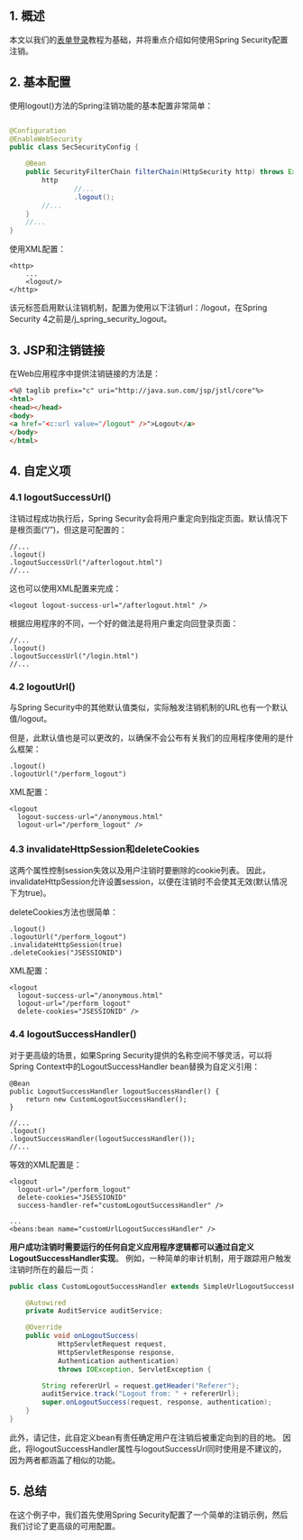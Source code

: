 ## 1. 概述

本文以我们的[表单登录](./SpringSecurity表单登录.md)教程为基础，并将重点介绍如何使用Spring Security配置注销。

## 2. 基本配置

使用logout()方法的Spring注销功能的基本配置非常简单：

```java

@Configuration
@EnableWebSecurity
public class SecSecurityConfig {

    @Bean
    public SecurityFilterChain filterChain(HttpSecurity http) throws Exception {
        http
                //...
                .logout();
        //...
    }
    //...
}
```

使用XML配置：

```text
<http>
    ...    
    <logout/>
</http>
```

该元标签启用默认注销机制，配置为使用以下注销url：/logout，在Spring Security 4之前是/j_spring_security_logout。

## 3. JSP和注销链接

在Web应用程序中提供注销链接的方法是：

```html
<%@ taglib prefix="c" uri="http://java.sun.com/jsp/jstl/core"%>
<html>
<head></head>
<body>
<a href="<c:url value="/logout" />">Logout</a>
</body>
</html>
```

## 4. 自定义项

### 4.1 logoutSuccessUrl()

注销过程成功执行后，Spring Security会将用户重定向到指定页面。默认情况下是根页面(“/”)，但这是可配置的：

```text
//...
.logout()
.logoutSuccessUrl("/afterlogout.html")
//...
```

这也可以使用XML配置来完成：

```text
<logout logout-success-url="/afterlogout.html" />
```

根据应用程序的不同，一个好的做法是将用户重定向回登录页面：

```text
//...
.logout()
.logoutSuccessUrl("/login.html")
//...
```

### 4.2 logoutUrl()

与Spring Security中的其他默认值类似，实际触发注销机制的URL也有一个默认值/logout。

但是，此默认值也是可以更改的，以确保不会公布有关我们的应用程序使用的是什么框架：

```text
.logout()
.logoutUrl("/perform_logout")
```

XML配置：

```text
<logout 
  logout-success-url="/anonymous.html" 
  logout-url="/perform_logout" />
```

### 4.3 invalidateHttpSession和deleteCookies

这两个属性控制session失效以及用户注销时要删除的cookie列表。
因此，invalidateHttpSession允许设置session，以便在注销时不会使其无效(默认情况下为true)。

deleteCookies方法也很简单：

```text
.logout()
.logoutUrl("/perform_logout")
.invalidateHttpSession(true)
.deleteCookies("JSESSIONID")
```

XML配置：

```text
<logout 
  logout-success-url="/anonymous.html" 
  logout-url="/perform_logout"
  delete-cookies="JSESSIONID" />
```

### 4.4 logoutSuccessHandler()

对于更高级的场景，如果Spring Security提供的名称空间不够灵活，可以将Spring Context中的LogoutSuccessHandler bean替换为自定义引用：

```text
@Bean
public LogoutSuccessHandler logoutSuccessHandler() {
    return new CustomLogoutSuccessHandler();
}

//...
.logout()
.logoutSuccessHandler(logoutSuccessHandler());
//...
```

等效的XML配置是：

```text
<logout 
  logout-url="/perform_logout"
  delete-cookies="JSESSIONID"
  success-handler-ref="customLogoutSuccessHandler" />

...
<beans:bean name="customUrlLogoutSuccessHandler" />
```

**用户成功注销时需要运行的任何自定义应用程序逻辑都可以通过自定义LogoutSuccessHandler实现**。
例如，一种简单的审计机制，用于跟踪用户触发注销时所在的最后一页：

```java
public class CustomLogoutSuccessHandler extends SimpleUrlLogoutSuccessHandler implements LogoutSuccessHandler {

    @Autowired
    private AuditService auditService;

    @Override
    public void onLogoutSuccess(
            HttpServletRequest request,
            HttpServletResponse response,
            Authentication authentication)
            throws IOException, ServletException {

        String refererUrl = request.getHeader("Referer");
        auditService.track("Logout from: " + refererUrl);
        super.onLogoutSuccess(request, response, authentication);
    }
}
```

此外，请记住，此自定义bean有责任确定用户在注销后被重定向到的目的地。
因此，将logoutSuccessHandler属性与logoutSuccessUrl同时使用是不建议的，因为两者都涵盖了相似的功能。

## 5. 总结

在这个例子中，我们首先使用Spring Security配置了一个简单的注销示例，然后我们讨论了更高级的可用配置。
